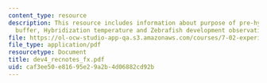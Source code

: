 ```yaml
---
content_type: resource
description: This resource includes information about purpose of pre-hyb, Pre-hyb/hyb
  buffer, Hybridization temperature and Zebrafish development observation.
file: https://ol-ocw-studio-app-qa.s3.amazonaws.com/courses/7-02-experimental-biology-communication-spring-2005/caf3ee50e81695e29a2b4d06882cd92b_dev4_recnotes_fx.pdf
file_type: application/pdf
resourcetype: Document
title: dev4_recnotes_fx.pdf
uid: caf3ee50-e816-95e2-9a2b-4d06882cd92b
---
```

